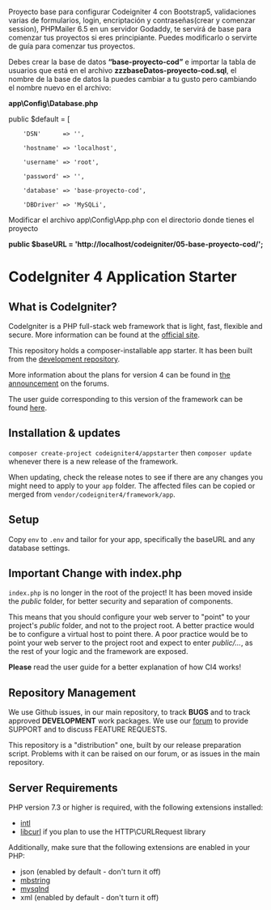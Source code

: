 Proyecto base para configurar Codeigniter 4 con Bootstrap5, validaciones varias de formularios, login, encriptación y contraseñas(crear y comenzar session), PHPMailer 6.5 en un servidor Godaddy, te servirá de base para comenzar tus proyectos si eres principiante. Puedes modificarlo o servirte de guía para comenzar tus proyectos.

Debes crear la base de datos **“base-proyecto-cod”** e importar la tabla de usuarios que está en el archivo **zzzbaseDatos-proyecto-cod.sql**, el nombre de la base de datos la puedes cambiar a tu gusto pero cambiando el nombre nuevo en el archivo:

**app\Config\Database.php**

public $default = [

		'DSN'      => '',
		
		'hostname' => 'localhost',
		
		'username' => 'root',
		
		'password' => '',
		
		'database' => 'base-proyecto-cod',
		
		'DBDriver' => 'MySQLi',
		

Modificar el archivo app\Config\App.php con el directorio donde tienes el proyecto

**public $baseURL = 'http://localhost/codeigniter/05-base-proyecto-cod/';**


# CodeIgniter 4 Application Starter

## What is CodeIgniter?

CodeIgniter is a PHP full-stack web framework that is light, fast, flexible and secure.
More information can be found at the [official site](http://codeigniter.com).

This repository holds a composer-installable app starter.
It has been built from the
[development repository](https://github.com/codeigniter4/CodeIgniter4).

More information about the plans for version 4 can be found in [the announcement](http://forum.codeigniter.com/thread-62615.html) on the forums.

The user guide corresponding to this version of the framework can be found
[here](https://codeigniter4.github.io/userguide/).

## Installation & updates

`composer create-project codeigniter4/appstarter` then `composer update` whenever
there is a new release of the framework.

When updating, check the release notes to see if there are any changes you might need to apply
to your `app` folder. The affected files can be copied or merged from
`vendor/codeigniter4/framework/app`.

## Setup

Copy `env` to `.env` and tailor for your app, specifically the baseURL
and any database settings.

## Important Change with index.php

`index.php` is no longer in the root of the project! It has been moved inside the *public* folder,
for better security and separation of components.

This means that you should configure your web server to "point" to your project's *public* folder, and
not to the project root. A better practice would be to configure a virtual host to point there. A poor practice would be to point your web server to the project root and expect to enter *public/...*, as the rest of your logic and the
framework are exposed.

**Please** read the user guide for a better explanation of how CI4 works!

## Repository Management

We use Github issues, in our main repository, to track **BUGS** and to track approved **DEVELOPMENT** work packages.
We use our [forum](http://forum.codeigniter.com) to provide SUPPORT and to discuss
FEATURE REQUESTS.

This repository is a "distribution" one, built by our release preparation script.
Problems with it can be raised on our forum, or as issues in the main repository.

## Server Requirements

PHP version 7.3 or higher is required, with the following extensions installed:

- [intl](http://php.net/manual/en/intl.requirements.php)
- [libcurl](http://php.net/manual/en/curl.requirements.php) if you plan to use the HTTP\CURLRequest library

Additionally, make sure that the following extensions are enabled in your PHP:

- json (enabled by default - don't turn it off)
- [mbstring](http://php.net/manual/en/mbstring.installation.php)
- [mysqlnd](http://php.net/manual/en/mysqlnd.install.php)
- xml (enabled by default - don't turn it off)
